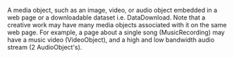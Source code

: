 A media object, such as an image, video, or audio object embedded in a web page or a downloadable dataset i.e. DataDownload. Note that a creative work may have many media objects associated with it on the same web page. For example, a page about a single song (MusicRecording) may have a music video (VideoObject), and a high and low bandwidth audio stream (2 AudioObject's).

